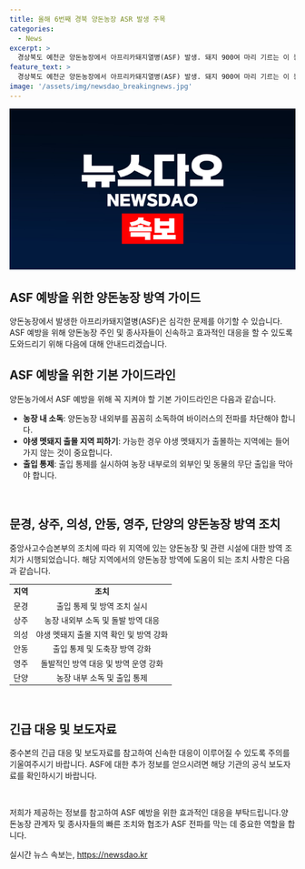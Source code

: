```yaml
---
title: 올해 6번째 경북 양돈농장 ASR 발생 주목
categories:
  - News
excerpt: >
  경상북도 예천군 양돈농장에서 아프리카돼지열병(ASF) 발생. 돼지 900여 마리 기르는 이 농장이 올해 6번째 ASF 확진. 중수본은 출입 통제, 역학조사, 매몰처분 등을 진행 중. 사진출처: [링크]. 이동 중지 명령으로 인접 6개 시·군에 경고. 양돈농가는 기본적인 방역 수칙을 철저히 지켜야 함. (문의: 02-781-1234, 4444, 이메일: kbs1234@kbs.co.kr, 카카오톡: KBS제보, 네이버, 유튜브 KBS뉴스 구독)
feature_text: >
  경상북도 예천군 양돈농장에서 아프리카돼지열병(ASF) 발생. 돼지 900여 마리 기르는 이 농장이 올해 6번째 ASF 확진. 중수본은 출입 통제, 역학조사, 매몰처분 등을 진행 중. 사진출처: [링크]. 이동 중지 명령으로 인접 6개 시·군에 경고. 양돈농가는 기본적인 방역 수칙을 철저히 지켜야 함. (문의: 02-781-1234, 4444, 이메일: kbs1234@kbs.co.kr, 카카오톡: KBS제보, 네이버, 유튜브 KBS뉴스 구독)
image: '/assets/img/newsdao_breakingnews.jpg'
---
```


<p><img src="/assets/img/newsdao_breakingnews.jpg" alt="pcversion 속보" /></p>

<h2 data-ke-size="size26">ASF 예방을 위한 양돈농장 방역 가이드</h2>

<p>양돈농장에서 발생한 아프리카돼지열병(ASF)은 심각한 문제를 야기할 수 있습니다. ASF 예방을 위해 양돈농장 주인 및 종사자들이 신속하고 효과적인 대응을 할 수 있도록 도와드리기 위해 다음에 대해 안내드리겠습니다.</p>

<h2 data-ke-size="size24">ASF 예방을 위한 기본 가이드라인</h2>

<p>양돈농가에서 ASF 예방을 위해 꼭 지켜야 할 기본 가이드라인은 다음과 같습니다.</p>

<ul>
  <li><b>농장 내 소독</b>: 양돈농장 내외부를 꼼꼼히 소독하여 바이러스의 전파를 차단해야 합니다.</li>
  <li><b>야생 멧돼지 출몰 지역 피하기</b>: 가능한 경우 야생 멧돼지가 출몰하는 지역에는 들어가지 않는 것이 중요합니다.</li>
  <li><b>출입 통제</b>: 출입 통제를 실시하여 농장 내부로의 외부인 및 동물의 무단 출입을 막아야 합니다.</li>
</ul>

<p data-ke-size="size16">&nbsp;</p>

<h2 data-ke-size="size24">문경, 상주, 의성, 안동, 영주, 단양의 양돈농장 방역 조치</h2>

<p>중앙사고수습본부의 조치에 따라 위 지역에 있는 양돈농장 및 관련 시설에 대한 방역 조치가 시행되었습니다. 해당 지역에서의 양돈농장 방역에 도움이 되는 조치 사항은 다음과 같습니다.</p>

<table>
  <tr>
    <td style="text-align: center; height: 17px;"><b>지역</b></td>
    <td style="text-align: center; height: 17px;"><b>조치</b></td>
  </tr>
  <tr>
    <td style="text-align: center; height: 17px;">문경</td>
    <td style="text-align: center; height: 17px;">출입 통제 및 방역 조치 실시</td>
  </tr>
  <tr>
    <td style="text-align: center; height: 17px;">상주</td>
    <td style="text-align: center; height: 17px;">농장 내외부 소독 및 돌발 방역 대응</td>
  </tr>
  <tr>
    <td style="text-align: center; height: 17px;">의성</td>
    <td style="text-align: center; height: 17px;">야생 멧돼지 출몰 지역 확인 및 방역 강화</td>
  </tr>
  <tr>
    <td style="text-align: center; height: 17px;">안동</td>
    <td style="text-align: center; height: 17px;">출입 통제 및 도축장 방역 강화</td>
  </tr>
  <tr>
    <td style="text-align: center; height: 17px;">영주</td>
    <td style="text-align: center; height: 17px;">돌발적인 방역 대응 및 방역 운영 강화</td>
  </tr>
  <tr>
    <td style="text-align: center; height: 17px;">단양</td>
    <td style="text-align: center; height: 17px;">농장 내부 소독 및 출입 통제</td>
  </tr>
</table>

<p data-ke-size="size16">&nbsp;</p>

<h2 data-ke-size="size24">긴급 대응 및 보도자료</h2>

<p>중수본의 긴급 대응 및 보도자료를 참고하여 신속한 대응이 이루어질 수 있도록 주의를 기울여주시기 바랍니다. ASF에 대한 추가 정보를 얻으시려면 해당 기관의 공식 보도자료를 확인하시기 바랍니다.</p>

<p data-ke-size="size16">&nbsp;</p>

<p>저희가 제공하는 정보를 참고하여 ASF 예방을 위한 효과적인 대응을 부탁드립니다.양돈농장 관계자 및 종사자들의 빠른 조치와 협조가 ASF 전파를 막는 데 중요한 역할을 합니다.</p>
실시간 뉴스 속보는, <a href="https://newsdao.kr" rel="dofollow">https://newsdao.kr</a>


